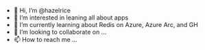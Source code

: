 - 👋 Hi, I’m @hazelrice
- 👀 I’m interested in leaning all about apps
- 🌱 I’m currently learning about Redis on Azure, Azure Arc, and GH
- 💞️ I’m looking to collaborate on ...
- 📫 How to reach me ...

<!---
hazelrice/hazelrice is a ✨ special ✨ repository because its `README.md` (this file) appears on your GitHub profile.
You can click the Preview link to take a look at your changes.
--->
